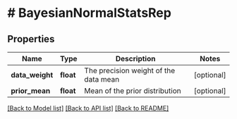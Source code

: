 # # BayesianNormalStatsRep

## Properties

Name | Type | Description | Notes
------------ | ------------- | ------------- | -------------
**data_weight** | **float** | The precision weight of the data mean | [optional]
**prior_mean** | **float** | Mean of the prior distribution | [optional]

[[Back to Model list]](../../README.md#models) [[Back to API list]](../../README.md#endpoints) [[Back to README]](../../README.md)
